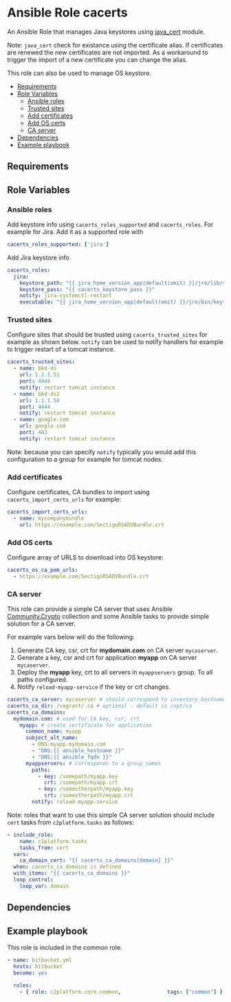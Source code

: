 # Ansible Role cacerts

An Ansible Role that manages Java keystores using [java_cert](https://docs.ansible.com/ansible/latest/modules/java_cert_module.html) module.

Note: `java_cert` check for existance using the certificate alias. If certificates are renewed the new certificates are not imported. As a workaround to trigger the import of a new certificate you can change the alias.

This role can also be used to manage OS keystore.
<!-- MarkdownTOC levels="2,3" autolink="true" -->

- [Requirements](#requirements)
- [Role Variables](#role-variables)
  - [Ansible roles](#ansible-roles)
  - [Trusted sites](#trusted-sites)
  - [Add certificates](#add-certificates)
  - [Add OS certs](#add-os-certs)
  - [CA server](#ca-server)
- [Dependencies](#dependencies)
- [Example playbook](#example-playbook)

<!-- /MarkdownTOC -->

## Requirements

<!-- Any pre-requisites that may not be covered by Ansible itself or the role should be mentioned here. For instance, if the role uses the EC2 module, it may be a good idea to mention in this section that the boto package is required. -->

## Role Variables

<!--  A description of the settable variables for this role should go here, including any variables that are in defaults/main.yml, vars/main.yml, and any variables that can/should be set via parameters to the role. Any variables that are read from other roles and/or the global scope (ie. hostvars, group vars, etc.) should be mentioned here as well. -->

### Ansible roles

Add keystore info using `cacerts_roles_supported` and `cacerts_roles`. For example for Jira. Add it as a supported role with

```yaml
cacerts_roles_supported: ['jira']
```

Add Jira keystore info

```yaml
cacerts_roles:
  jira:
    keystore_path: "{{ jira_home_version_app|default(omit) }}/jre/lib/security/cacerts"
    keystore_pass: "{{ cacerts_keystore_pass }}"
    notify: jira-systemctl-restart
    executable: "{{ jira_home_version_app|default(omit) }}/jre/bin/keytool"
```

### Trusted sites

Configure sites that should be trusted using `cacerts_trusted_sites` for example as shown below. `notify` can be used to notify handlers for example to trigger restart of a tomcat instance.

```yaml
cacerts_trusted_sites:
  - name: bkd-ds
    url: 1.1.1.51
    port: 4444
    notify: restart tomcat instance
  - name: bkd-ds2
    url: 1.1.1.58
    port: 4444
    notify: restart tomcat instance
  - name: google.com
    url: google.com
    port: 443
    notify: restart tomcat instance
```

Note: because you can specify `notify` typically you would add this configuration to a group for example for tomcat nodes.

### Add certificates

Configure certificates, CA bundles to import using `cacerts_import_certs_urls` for example:

```yaml
cacerts_import_certs_urls:
  - name: mycompanybundle
    url: https://example.com/SectigoRSADVBundle.crt
```
### Add OS certs

Configure array of URLS to download into OS keystore:

```yaml
cacerts_os_ca_pem_urls:
  - https://example.com/SectigoRSADVBundle.crt
```

### CA server

This role can provide a simple CA server that uses Ansible [Community.Crypto](https://docs.ansible.com/ansible/latest/collections/community/crypto/index.html) collection and some Ansible tasks to provide simple solution for a CA server.

For example vars below will do the following:

1. Generate CA key, csr, crt for  __mydomain.com__ on CA server `mycaserver`. 
2. Generate a key, csr and crt for application __myapp__ on CA server `mycaserver`.
3. Deploy the __myapp__ key, crt to all servers in `myappservers` group. To all paths configured.
4. Notify `reload-myapp-service` if the key or crt changes.

```yaml
cacerts_ca_server: mycaserver # should correspond to inventory_hostname
cacerts_ca_dir: /vagrant/.ca # optional - default is /opt/ca
cacerts_ca_domains:
  mydomain.com: # used for CA key, csr, crt
    myapp: # create certificate for application
      common_name: myapp
      subject_alt_name:
        - DNS:myapp.mydomain.com
        - "DNS:{{ ansible_hostname }}"
        - "DNS:{{ ansible_fqdn }}"
      myappservers: # corresponds to a group_names 
        paths:
          - key: /somepath/myapp.key
            crt: /somepath/myapp.crt
          - key: /someotherpath/myapp.key
            crt: /someotherpath/myapp.crt
        notify: reload-myapp-service
```
Note: roles that want to use this simple CA server solution should include `cert` tasks from `c2platform.tasks` as follows:
```yaml
- include_role:
    name: c2platform.tasks
    tasks_from: cert
  vars:
    ca_domain_cert: "{{ cacerts_ca_domains[domain] }}"
  when: cacerts_ca_domains is defined
  with_items: "{{ cacerts_ca_domains }}"
  loop_control:
    loop_var: domain
```

## Dependencies

<!--   A list of other roles hosted on Galaxy should go here, plus any details in regards to parameters that may need to be set for other roles, or variables that are used from other roles. -->

## Example playbook

<!--   Including an example of how to use your role (for instance, with variables passed in as parameters) is always nice for users too: -->

This role is included in the common role.

```yaml
- name: bitbucket.yml
  hosts: bitbucket
  become: yes

  roles:
    - { role: c2platform.core.common,               tags: ["common"] }
```


